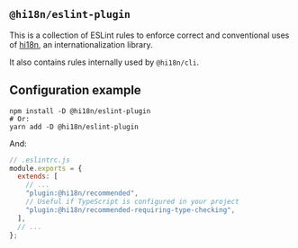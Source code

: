 ## `@hi18n/eslint-plugin`

This is a collection of ESLint rules to enforce correct and conventional uses
of [hi18n](https://github.com/wantedly/hi18n), an internationalization library.

It also contains rules internally used by `@hi18n/cli`.

## Configuration example

```
npm install -D @hi18n/eslint-plugin
# Or:
yarn add -D @hi18n/eslint-plugin
```

And:

```javascript
// .eslintrc.js
module.exports = {
  extends: [
    // ...
    "plugin:@hi18n/recommended",
    // Useful if TypeScript is configured in your project
    "plugin:@hi18n/recommended-requiring-type-checking",
  ],
  // ...
};
```
